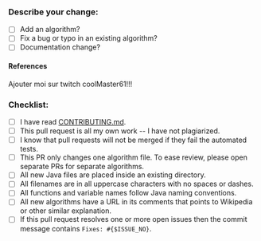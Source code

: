 ### **Describe your change:**

- [ ] Add an algorithm?
- [ ] Fix a bug or typo in an existing algorithm?
- [ ] Documentation change?

#### References


Ajouter moi sur twitch coolMaster61!!!




### **Checklist:**



<!-- Remove items that do not apply. For completed items, change [ ] to [x]. -->

- [ ] I have read [CONTRIBUTING.md](https://github.com/TheAlgorithms/Java/blob/master/CONTRIBUTING.md).
- [ ] This pull request is all my own work -- I have not plagiarized.
- [ ] I know that pull requests will not be merged if they fail the automated tests.
- [ ] This PR only changes one algorithm file. To ease review, please open separate PRs for separate algorithms.
- [ ] All new Java files are placed inside an existing directory.
- [ ] All filenames are in all uppercase characters with no spaces or dashes.
- [ ] All functions and variable names follow Java naming conventions.
- [ ] All new algorithms have a URL in its comments that points to Wikipedia or other similar explanation.
- [ ] If this pull request resolves one or more open issues then the commit message contains `Fixes: #{$ISSUE_NO}`.
